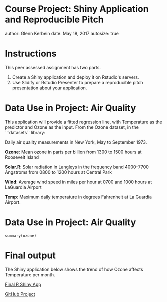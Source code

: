 Course Project: Shiny Application and Reproducible Pitch
========================================================
author: Glenn Kerbein
date: May 18, 2017
autosize: true

Instructions
========================================================

This peer assessed assignment has two parts.

1. Create a Shiny application and deploy it on Rstudio's servers.
2. Use Slidify or Rstudio Presenter to prepare a reproducible pitch presentation about your application.


Data Use in Project: Air Quality
========================================================

This application will provide a fitted regression line, with Temperature as the predictor and Ozone as the input.
From the Ozone dataset, in the ```datasets`` library:

Daily air quality measurements in New York, May to September 1973.

**Ozone**: Mean ozone in parts per billion from 1300 to 1500 hours at Roosevelt Island

**Solar.R**: Solar radiation in Langleys in the frequency band 4000–7700 Angstroms from 0800 to 1200 hours at Central Park

**Wind**: Average wind speed in miles per hour at 0700 and 1000 hours at LaGuardia Airport

**Temp**: Maximum daily temperature in degrees Fahrenheit at La Guardia Airport.


Data Use in Project: Air Quality
========================================================

```r{echo = TRUE}
summary(ozone)
```

Final output
========================================================

The Shiny application below shows the trend of how Ozone affects Temperature per month.

[Final R Shiny App](https://channel6.shinyapps.io/ozone_input/ "Hosted on ShinyApps.io")

[GitHub Project](https://github.com/Channel6/Shiny-Application-and-Reproducible-Pitch)

